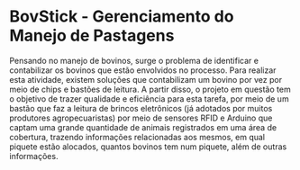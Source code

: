 # BovStick - Gerenciamento do Manejo de Pastagens

Pensando no manejo de bovinos, surge o problema de identificar e contabilizar os bovinos que estão envolvidos no processo. Para realizar esta atividade, existem soluções que contabilizam um bovino por vez por meio de chips e bastões de leitura.  A partir disso, o projeto em questão tem o objetivo de trazer qualidade e eficiência para esta tarefa, por meio de um bastão que faz a leitura de brincos eletrônicos (já adotados por muitos produtores agropecuaristas) por meio de sensores RFID e Arduino que captam uma grande quantidade de animais registrados em uma área de cobertura, trazendo informações relacionadas aos mesmos, em qual piquete estão alocados, quantos bovinos tem num piquete, além de outras informações.
